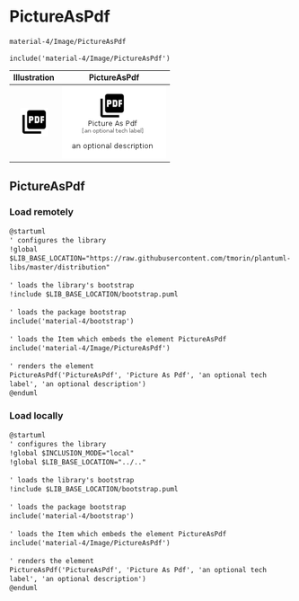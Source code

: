 # PictureAsPdf


```text
material-4/Image/PictureAsPdf
```

```text
include('material-4/Image/PictureAsPdf')
```



| Illustration | PictureAsPdf |
| :---: | :---: |
| ![illustration for Illustration](../../material-4/Image/PictureAsPdf.png) | ![illustration for PictureAsPdf](../../material-4/Image/PictureAsPdf.Local.png) |




## PictureAsPdf

### Load remotely
```plantuml
@startuml
' configures the library
!global $LIB_BASE_LOCATION="https://raw.githubusercontent.com/tmorin/plantuml-libs/master/distribution"

' loads the library's bootstrap
!include $LIB_BASE_LOCATION/bootstrap.puml

' loads the package bootstrap
include('material-4/bootstrap')

' loads the Item which embeds the element PictureAsPdf
include('material-4/Image/PictureAsPdf')

' renders the element
PictureAsPdf('PictureAsPdf', 'Picture As Pdf', 'an optional tech label', 'an optional description')
@enduml
```

### Load locally
```plantuml
@startuml
' configures the library
!global $INCLUSION_MODE="local"
!global $LIB_BASE_LOCATION="../.."

' loads the library's bootstrap
!include $LIB_BASE_LOCATION/bootstrap.puml

' loads the package bootstrap
include('material-4/bootstrap')

' loads the Item which embeds the element PictureAsPdf
include('material-4/Image/PictureAsPdf')

' renders the element
PictureAsPdf('PictureAsPdf', 'Picture As Pdf', 'an optional tech label', 'an optional description')
@enduml
```

